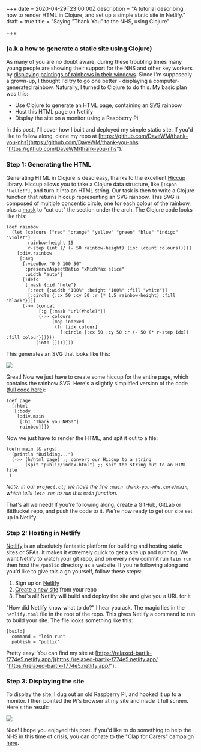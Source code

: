 +++
date = 2020-04-29T23:00:00Z
description = "A tutorial describing how to render HTML in Clojure, and set up a simple static site in Netlify."
draft = true
title = "Saying \"Thank You\" to the NHS, using Clojure"

+++
### (a.k.a how to generate a static site using Clojure)

As many of you are no doubt aware, during these troubling times many young people are showing their support for the NHS and other key workers by [displaying paintings of rainbows in their windows](https://www.independent.co.uk/life-style/coronavirus-nhs-nightingale-hospital-rainbows-art-drawing-painting-a9452806.html). Since I'm supposedly a grown-up, I thought I'd try to go one better - displaying a computer-generated rainbow. Naturally, I turned to Clojure to do this. My basic plan was this:

* Use Clojure to generate an HTML page, containing an [SVG](https://developer.mozilla.org/en-US/docs/Web/SVG) rainbow
* Host this HTML page on Netlify
* Display the site on a monitor using a Raspberry Pi

In this post, I'll cover how I built and deployed my simple static site. If you'd like to follow along, clone my repo at [https://github.com/DaveWM/thank-you-nhs](https://github.com/DaveWM/thank-you-nhs "https://github.com/DaveWM/thank-you-nhs").

### Step 1: Generating the HTML

Generating HTML in Clojure is dead easy, thanks to the excellent [Hiccup](https://github.com/weavejester/hiccup) library. Hiccup allows you to take a Clojure data structure, like `[:span "Hello!"]`, and turn it into an HTML string. Our task is then to write a Clojure function that returns hiccup representing an SVG rainbow. This SVG is composed of multiple concentic circle, one for each colour of the rainbow, plus a [mask](https://developer.mozilla.org/en-US/docs/Web/SVG/Element/mask) to "cut out" the section under the arch. The Clojure code looks like this:

    (def rainbow
      (let [colours ["red" "orange" "yellow" "green" "blue" "indigo" "violet"]
            rainbow-height 15
            r-step (int (/ (- 50 rainbow-height) (inc (count colours))))]
        [:div.rainbow
         [:svg
          {:viewBox "0 0 100 50"
           :preserveAspectRatio "xMidYMax slice"
           :width "auto"}
          [:defs
           [:mask {:id "hole"}
            [:rect {:width "100%" :height "100%" :fill "white"}]
            [:circle {:cx 50 :cy 50 :r (* 1.5 rainbow-height) :fill "black"}]]]
          (->> (concat
                [:g {:mask "url(#hole)"}]
                (->> colours
                     (map-indexed
                      (fn [idx colour]
                        [:circle {:cx 50 :cy 50 :r (- 50 (* r-step idx)) :fill colour}]))))
               (into []))]]))

This generates an SVG that looks like this:

![](/rainbow.png)

Great! Now we just have to create some hiccup for the entire page, which contains the rainbow SVG. Here's a slightly simplified version of the code ([full code here](https://bit.ly/3bzRt0j)):

    (def page
      [:html
       [:body
        [:div.main
         [:h1 "Thank you NHS!"]
         rainbow]]])

Now we just have to render the HTML, and spit it out to a file:

    (defn main [& args]
      (println "Building...")
      (->> (h/html page) ;; convert our Hiccup to a string
           (spit "public/index.html") ;; spit the string out to an HTML file
     )

_Note: in our `project.clj` we have the line `:main thank-you-nhs.core/main`, which tells `lein run` to run this `main` function._

That's all we need! If you're following along, create a GitHub, GitLab or BitBucket repo, and push the code to it. We're now ready to get our site set up in Netlify.

### Step 2: Hosting in Netlify

[Netlify](https://www.netlify.com/) is an absolutely fantastic platform for building and hosting static sites or SPAs. It makes it extremely quick to get a site up and running. We want Netlify to watch your git repo, and on every new commit run `lein run` then host the `/public` directory as a website. If you're following along and you'd like to give this a go yourself, follow these steps:

1. Sign up on [Netlify](https://www.netlify.com/)
2. [Create a new site](https://app.netlify.com/start) from your repo
3. That's all! Netlify will build and deploy the site and give you a URL for it

"How did Netlify know what to do?" I hear you ask. The magic lies in the `netlify.toml` file in the root of the repo. This gives Netlify a command to run to build your site. The file looks something like this:

    [build]
      command = "lein run"
      publish = "public"

Pretty easy! You can find my site at [https://relaxed-bartik-f774e5.netlify.app/](https://relaxed-bartik-f774e5.netlify.app/ "https://relaxed-bartik-f774e5.netlify.app/").

### Step 3: Displaying the site

To display the site, I dug out an old Raspberry Pi, and hooked it up to a monitor. I then pointed the Pi's browser at my site and made it full screen. Here's the result:

![](/thank-you-nhs.jpg)

Nice! I hope you enjoyed this post. If you'd like to do something to help the NHS in this time of crisis, you can donate to the "Clap for Carers" campaign [here](https://uk.virginmoneygiving.com/ClapForOurCarers).